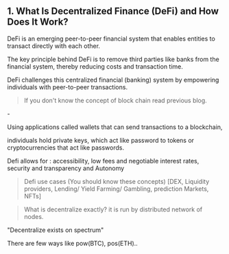 ## 1. What Is Decentralized Finance (DeFi) and How Does It Work?
DeFi is an emerging peer-to-peer financial system that enables entities to transact directly with each other. 

The key principle behind DeFi is to remove third parties like banks from the financial system, thereby reducing costs and transaction time.

DeFi challenges this centralized financial (banking) system by empowering individuals with peer-to-peer transactions.

> If you don't know the concept of block chain read previous blog.

<a>-</a>

Using applications called wallets that can send transactions to a blockchain, 

individuals hold private keys, which act like password to tokens or cryptocurrencies that act like passwords. 

Defi allows for : accessibility, low fees and negotiable interest rates, security and transparency and Autonomy

> Defi use cases (You should know these concepts)
[DEX, Liquidity providers, Lending/ Yield Farming/ Gambling, prediction Markets, NFTs]

> What is decentralize exactly?
it is run by distributed network of nodes.

"Decentralize exists on spectrum"

There are few ways like pow(BTC), pos(ETH)..



